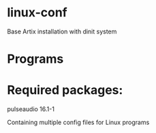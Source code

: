 # linux-conf  
Base Artix installation with dinit system


# Programs

# Required packages:  
pulseaudio 16.1-1  

Containing multiple config files for Linux programs
